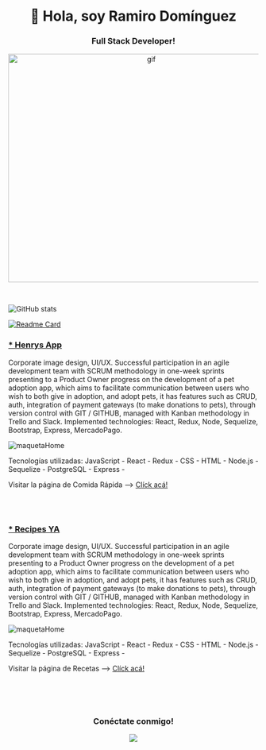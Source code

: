 <!-- principal title -->
<h1 align="center">👋 Hola, soy Ramiro Domínguez</h1>
<!-- principal subtitle -->
<h3 align="center">Full Stack Developer!</h3>
<!-- principal img -->
<p align="center"><img align="center" src="https://res.cloudinary.com/henrysburgers/image/upload/v1660619757/github/5083e0a2a7dcaae07c142e8b87036a27_rno1rv.gif" alt="gif" width="560" height="460"/><p>
 
 <br/> <!-- 1 espacio -->
 
 ![GitHub stats](https://github-readme-stats.vercel.app/api?username=siprem10&show_icons=true&theme=radical)
 
[![Readme Card](https://github-readme-stats.vercel.app/api/pin/?username=siprem10&repo=siprem10)](https://github.com/siprem10/siprem10)
 
 <!-- subtitle -->
<!--  <h3><mark>&nbsp;Estadísticas:&nbsp;</mark></h3> -->

<!-- stats de github -->
 
<!--  <br/><br/> --> <!-- 2 espacios -->
 
 <!-- subtitle -->
<!--  <h2><mark>&nbsp;Mis proyectos:&nbsp;</mark></h3> -->

 <!-- title project 01 -->
 <h3><a href="https://henrys-app.vercel.app/" target="_blank" rel="noreferrer">* Henrys App</a></h3>
 
  <!-- descript -->
 Corporate image design, UI/UX. Successful participation in an agile development team with SCRUM methodology in one-week sprints presenting to a Product Owner progress on the development of a pet adoption app, which aims to facilitate communication between users who wish to both give in adoption, and adopt pets, it has features such as CRUD, auth, integration of payment gateways (to make donations to pets), through version control with GIT / GITHUB, managed with Kanban methodology in Trello and Slack.
 Implemented technologies: React, Redux, Node, Sequelize, Bootstrap, Express, MercadoPago. 

 <!-- img -->
 ![maquetaHome](https://res.cloudinary.com/henrysburgers/image/upload/v1660621580/github/Captura_de_pantalla_de_2022-08-16_00-45-16_fc5keo.png)

 Tecnologías utilizadas: JavaScript - React - Redux - CSS - HTML - 
 Node.js - Sequelize - PostgreSQL -  Express - 

 <!-- msg -->
 Visitar la página de Comida Rápida -->
 <a href="https://henrys-app.vercel.app/" target="_blank" rel="noreferrer">Clíck acá!</a>
 
 <br/><br/> <!-- 2 espacios -->
 
 <!-- title project 02 -->
 <h3><a href="https://pi-food-deploy-eight.vercel.app/" target="_blank" rel="noreferrer">* Recipes YA</a></h3>
 
  <!-- descript -->
 Corporate image design, UI/UX. Successful participation in an agile development team with SCRUM methodology in one-week sprints presenting to a Product Owner progress on the development of a pet adoption app, which aims to facilitate communication between users who wish to both give in adoption, and adopt pets, it has features such as CRUD, auth, integration of payment gateways (to make donations to pets), through version control with GIT / GITHUB, managed with Kanban methodology in Trello and Slack.
 Implemented technologies: React, Redux, Node, Sequelize, Bootstrap, Express, MercadoPago. 

<!-- img -->
 ![maquetaHome](https://res.cloudinary.com/henrysburgers/image/upload/v1660621580/github/Captura_de_pantalla_de_2022-08-16_00-45-41_xmh9j7.png)
 
 Tecnologías utilizadas: JavaScript - React - Redux - CSS - HTML - 
 Node.js - Sequelize - PostgreSQL -  Express - 

 <!-- msg -->
 Visitar la página de Recetas -->
 <a href="https://pi-food-deploy-eight.vercel.app/" target="_blank" rel="noreferrer">Clíck acá!</a>
 
 <br/><br/><br/> <!-- 3 espacios -->

 <h3 align="center">Conéctate conmigo!</h3>
 <p align="center">
 <a href="https://www.linkedin.com/in/rami-dominguez-full-stack/" target="_blank" rel="noreferrer"><img align="center" src="https://res.cloudinary.com/henrysburgers/image/upload/v1660623438/github/linkedin-min_x8lbqa.png" /></a>
 </p>

